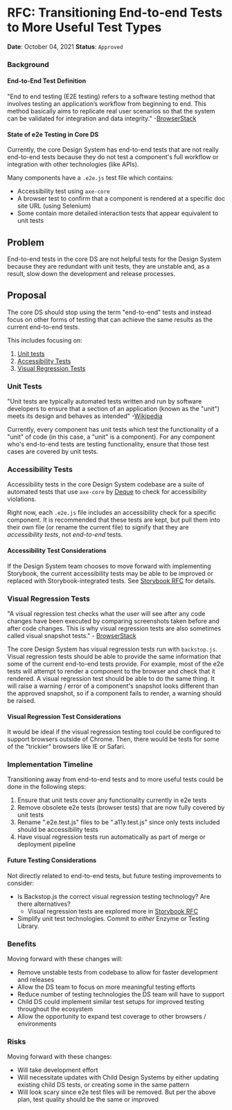 # RFC: Transitioning End-to-end Tests to More Useful Test Types

**Date**: October 04, 2021
**Status**: `Approved`

### Background

#### End-to-End Test Definition

"End to end testing (E2E testing) refers to a software testing method that involves testing an application’s workflow from beginning to end. This method basically aims to replicate real user scenarios so that the system can be validated for integration and data integrity." -[BrowserStack](https://www.browserstack.com/guide/end-to-end-testing)

#### State of e2e Testing in Core DS

Currently, the core Design System has end-to-end tests that are not really end-to-end tests because they do not test a component's full workflow or integration with other technologies (like APIs).

Many components have a `.e2e.js` test file which contains:

- Accessibility test using `axe-core`
- A browser test to confirm that a component is rendered at a specific doc site URL (using Selenium)
- Some contain more detailed interaction tests that appear equivalent to unit tests

## Problem

End-to-end tests in the core DS are not helpful tests for the Design System because they are redundant with unit tests, they are unstable and, as a result, slow down the development and release processes.

## Proposal

The core DS should stop using the term "end-to-end" tests and instead focus on other forms of testing that can achieve the same results as the current end-to-end tests.

This includes focusing on:

1. [Unit tests](#unit-tests)
2. [Accessibility Tests](#accessibility-tests)
3. [Visual Regression Tests](#visual-regression-tests)

### Unit Tests

"Unit tests are typically automated tests written and run by software developers to ensure that a section of an application (known as the "unit") meets its design and behaves as intended" -[Wikipedia](https://en.wikipedia.org/wiki/Unit_testing)

Currently, every component has unit tests which test the functionality of a "unit" of code (in this case, a "unit" is a component). For any component who's end-to-end tests are testing functionality, ensure that those test cases are covered by unit tests.

### Accessibility Tests

Accessibility tests in the core Design System codebase are a suite of automated tests that use `axe-core` by [Deque](https://www.deque.com/axe/) to check for accessibility violations.

Right now, each `.e2e.js` file includes an accessibility check for a specific component. It is recommended that these tests are kept, but pull them into their own file (or rename the current file) to signify that they are _accessibility tests_, not _end-to-end_ tests.

#### Accessibility Test Considerations

If the Design System team chooses to move forward with implementing Storybook, the current accessibility tests may be able to be improved or replaced with Storybook-integrated tests. See [Storybook RFC](https://github.com/CMSgov/design-system/blob/main/rfcs/2021-10-adding-storybook.md#4-install-accessibility-auditing-add-on) for details.

### Visual Regression Tests

"A visual regression test checks what the user will see after any code changes have been executed by comparing screenshots taken before and after code changes. This is why visual regression tests are also sometimes called visual snapshot tests." - [BrowserStack](https://www.browserstack.com/guide/visual-regression-testing)

The core Design System has visual regression tests run with `backstop.js`. Visual regression tests should be able to provide the same information that some of the current end-to-end tests provide. For example, most of the e2e tests will attempt to render a component to the browser and check that it rendered. A visual regression test should be able to do the same thing. It will raise a warning / error of a component's snapshot looks different than the approved snapshot, so if a component fails to render, a warning should be raised.

#### Visual Regression Test Considerations

It would be ideal if the visual regression testing tool could be configured to support browsers outside of Chrome. Then, there would be tests for some of the "trickier" browsers like IE or Safari.

### Implementation Timeline

Transitioning away from end-to-end tests and to more useful tests could be done in the following steps:

1. Ensure that unit tests cover any functionality currently in e2e tests
2. Remove obsolete e2e tests (browser tests) that are now fully covered by unit tests
3. Rename ".e2e.test.js" files to be ".a11y.test.js" since only tests included should be accessibility tests
4. Have visual regression tests run automatically as part of merge or deployment pipeline

#### Future Testing Considerations

Not directly related to end-to-end tests, but future testing improvements to consider:

- Is Backstop.js the correct visual regression testing technology? Are there alternatives?
  - Visual regression tests are explored more in [Storybook RFC](https://github.com/CMSgov/design-system/blob/main/rfcs/2021-10-adding-storybook.md#6-set-up-automated-visual-regression-testing)
- Simplify unit test technologies. Commit to _either_ Enzyme or Testing Library.

### Benefits

Moving forward with these changes will:

- Remove unstable tests from codebase to allow for faster development and releases
- Allow the DS team to focus on more meaningful testing efforts
- Reduce number of testing technologies the DS team will have to support
- Child DS could implement similar test setups for improved testing throughout the ecosystem
- Allow the opportunity to expand test coverage to other browsers / environments

### Risks

Moving forward with these changes:

- Will take development effort
- Will necessitate updates with Child Design Systems by either updating existing child DS tests, or creating some in the same pattern
- Will look scary since e2e test files will be removed. But per the above plan, test quality should be the same or improved
